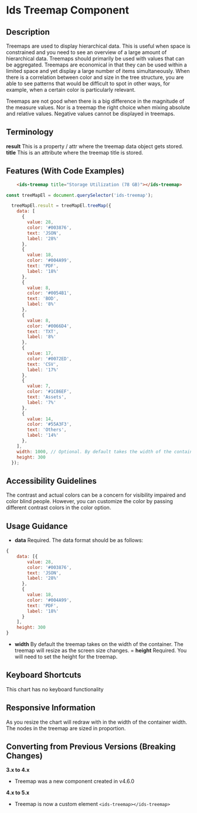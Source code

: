 # Ids Treemap Component

## Description

Treemaps are used to display hierarchical data. This is useful when space is constrained and you need to see an overview of a large amount of hierarchical data. Treemaps should primarily be used with values that can be aggregated. Treemaps are economical in that they can be used within a limited space and yet display a large number of items simultaneously. When there is a correlation between color and size in the tree structure, you are able to see patterns that would be difficult to spot in other ways, for example, when a certain color is particularly relevant.

Treemaps are not good when there is a big difference in the magnitude of the measure values. Nor is a treemap the right choice when mixing absolute and relative values. Negative values cannot be displayed in treemaps.

## Terminology
**result** This is a property / attr where the treemap data object gets stored.
**title** This is an attribute where the treemap title is stored.

## Features (With Code Examples)

```html
    <ids-treemap title="Storage Utilization (78 GB)"></ids-treemap>
```

```js
const treeMapEl = document.querySelector('ids-treemap');

  treeMapEl.result = treeMapEl.treeMap({
    data: [
      {
        value: 28,
        color: '#003876',
        text: 'JSON',
        label: '28%'
      },
      {
        value: 18,
        color: '#004A99',
        text: 'PDF',
        label: '18%'
      },
      {
        value: 8,
        color: '#0054B1',
        text: 'BOD',
        label: '8%'
      },
      {
        value: 8,
        color: '#0066D4',
        text: 'TXT',
        label: '8%'
      },
      {
        value: 17,
        color: '#0072ED',
        text: 'CSV',
        label: '17%'
      },
      {
        value: 7,
        color: '#1C86EF',
        text: 'Assets',
        label: '7%'
      },
      {
        value: 14,
        color: '#55A3F3',
        text: 'Others',
        label: '14%'
      },
    ],
    width: 1000, // Optional. By default takes the width of the container.
    height: 300
  });
```

## Accessibility Guidelines

The contrast and actual colors can be a concern for visibility impaired and color blind people. However, you can customize the color by passing different contrast colors in the color option.

## Usage Guidance

- **data** Required. The data format should be as follows:
```js
{
    data: [{
        value: 28,
        color: '#003876',
        text: 'JSON',
        label: '28%'
      },
      {
        value: 18,
        color: '#004A99',
        text: 'PDF',
        label: '18%'
      }
    ],
    height: 300
}
```

- **width** By default the treemap takes on the width of the container. The treemap will resize as the screen size changes.
= **height** Required. You will need to set the height for the treemap.

## Keyboard Shortcuts

This chart has no keyboard functionality

## Responsive Information

As you resize the chart will redraw with in the width of the container width. The nodes in the treemap are sized in proportion.

## Converting from Previous Versions (Breaking Changes)

**3.x to 4.x**

- Treemap was a new component created in v4.6.0

**4.x to 5.x**

- Treemap is now a custom element `<ids-treemap></ids-treemap>`
